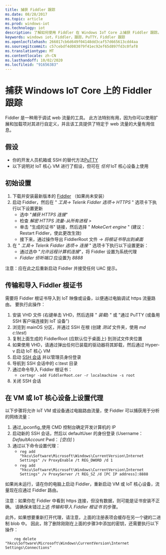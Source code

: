 ```yaml
---
title: 捕获 Fiddler 跟踪
ms.date: 08/28/2017
ms.topic: article
ms.prod: windows-iot
ms.technology: iot
description: 了解如何使用 Fiddler 在 Windows IoT Core 上捕获 Fiddler 跟踪。
keywords: windows iot，Fiddler，跟踪，PuTTY，Fiddler 跟踪
ms.openlocfilehash: 266017cb6d649f04148dd3caf57d665613cdd4aa
ms.sourcegitcommit: c57cebdf4d083079f41ec92ef65d897fd3c0faf8
ms.translationtype: MT
ms.contentlocale: zh-CN
ms.lasthandoff: 10/02/2020
ms.locfileid: "91656383"
---
```

# <a name="capturing-fiddler-traces-on-windows-iot-core"></a>捕获 Windows IoT Core 上的 Fiddler 跟踪

Fiddler 是一种用于调试 web 流量的工具。 此方法特别有用，因为你可以使用扩展和加载项对其进行自定义，并且该工具提供了特定于 web 流量的大量有用信息。

## <a name="assumptions"></a>假设

* 你的开发人员机箱或 SSH 的替代方法[PuTTY](http://www.putty.org/)
* 以下说明对 IoT 核心 VM 进行了假设，但可在 *任何* IoT 核心设备上使用

## <a name="initial-setup"></a>初始设置

1. 下载并安装最新版本的 [Fiddler](http://www.telerik.com/fiddler/) （如果尚未安装）
2. 启动 Fiddler，然后在 " _工具-> Telerik Fiddler 选项-> HTTPS_ " 选项卡下执行以下设置更新
    * 选中 "_捕获 HTTPS 连接_"
    * 检查 _解密 HTTPS 流量-从所有进程 >_
    * 单击 "生成的证书" 链接，然后选择 " _MakeCert engine_ " (建议： Restart Fiddler，使此更改生效) 
    * 接下来，通过操作导出 FiddlerRoot 文件 _-> 将根证书导出到桌面_
3. 在 " _工具-> Telerik Fiddler 选项-> 连接_ " 选项卡下执行以下设置更新：
    * 通过选中 "_允许远程计算机连接_"，将 Fiddler 设置为系统代理
    * _Fiddler 侦听端口_ 应设置为 _8888_

注意：应在此之后重新启动 Fiddler 并接受任何 UAC 提示。

## <a name="transfer-and-import-fiddler-root-certificate"></a>传输和导入 Fiddler 根证书
需要将 Fiddler 根证书导入到 IoT 映像或设备，以便通过电脑调试 https 流量路由。  要执行此操作：

1. 安装 VHD 文件 (右键单击 VHD，然后选择 " _装载_) " 或 "通过 PuTTY (或备用 SSH 客户端连接到 IoT 设备") 
2. 浏览到 mainOS 分区，并通过 SSH 在根 (创建 _测试_ 文件夹，使用 _md c:\test_) 
3. 复制上面生成的 FiddlerRoot (应默认位于桌面上) 到测试文件夹位置
4. 如果使用 VHD，请通过弹出任何已装载的驱动器将其卸载，然后通过 Hyper-v 启动 IoT 核心 VM
5. 启动 [SSH 会话](../connect-your-device/ssh.md) 并以管理员身份登录
6. 导航到 SSH 会话中的 c:\test 目录
7. 通过命令导入 Fiddler 根证书：
    * `certmgr -add FiddlerRoot.cer -r localmachine -s root`
8. 关闭 SSH 会话


## <a name="setup-proxy-on-vm-or-iot-core-device"></a>在 VM 或 IoT 核心设备上设置代理
以下步骤将允许 IoT VM 或设备通过电脑路由流量，使 Fiddler 可以捕获用于分析的网络流量：

1. 通过_ipconfig_使用 CMD 控制台确定开发计算机的 IP
2. 启动新的 SSH 会话，然后以 defaultUser 的身份登录 (Username： _DefaultAccount_  Pwd： _[空白]_ ) 
3. 通过以下命令设置代理：
    * `reg add "hkcu\Software\Microsoft\Windows\CurrentVersion\Internet Settings" /v ProxyEnable /t REG_DWORD /d 1`
    * `reg add "hkcu\Software\Microsoft\Windows\CurrentVersion\Internet Settings" /v ProxyServer /t REG_SZ /d [PC IP address]:8888`

如果尚未运行，请在你的电脑上启动 Fiddler，重新启动 VM 或 IoT 核心设备，流量现在应通过 Fiddler 路由。

注意：如果你在 Fiddler 中看到 https 连接，但没有数据，则可能是证书安装不正确。 请确保未错过上述 _传输和导入 Fiddler 根证书_ 的步骤。

此外，如果想要重新打开代理，请注意，上面的注册表项会缓存在另一个键的二进制 blob 中。 因此，除了删除刚刚在上面的步骤3中添加的密钥，还需要执行以下操作：
```
    reg delete "hkcu\Software\Microsoft\Windows\CurrentVersion\Internet Settings\Connections"
```
